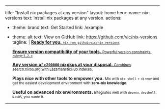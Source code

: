 ______________________________________________________________________

title: "Install nix packages at any version"
layout: home
hero:
name: nix-versions
text: Install nix packages at any version.
actions:

- theme: brand
  text: Get Started
  link: /example

- theme: alt
  text: View on GitHub
  link: https://github.com/vic/nix-versions
  tagline: |
  <a href="/guide/installing"><strong>Ready for you.</strong>
  <small><code>nix run github:vic/nix-versions</code></small></a>

  <a href="/guide/listing-versions"><strong>Ensure version compatibility of your tools.</strong>
  <small>Powerful version constraints: <code>ruby@~3.2.x</code></small></a>

  <a href="/guide/finding-packages"><strong>Any version of <code>>200000</code> nixpkgs at your disposal.</strong>
  <small>Combines search.nixos.org with Lazamar/NixHub indexes.</small></a>

  <strong>Plays nice with other tools to empower you.</strong>
  <small>Mix with <code>nix shell</code> + <code>direnv</code> and get the easiest development environment with <strong>zero-nix knowledge</strong>.</small>

  <strong>Useful on advanced nix environments.</strong>
  <small>Integrates well with <code>devenv</code>, <code>devshell</code>, <code>NixOS</code>, you name it.</small>

______________________________________________________________________
